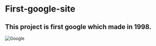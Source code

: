 # First-google-site

## This project is first google which made in 1998.
![Google](https://scontent.fbtz1-9.fna.fbcdn.net/v/t1.6435-9/178128203_10219902670662804_3165025636949743663_n.jpg?_nc_cat=108&ccb=1-3&_nc_sid=730e14&_nc_ohc=wiLPKRG5yZQAX-ekdpv&_nc_ht=scontent.fbtz1-9.fna&oh=117a05fe5f3df4f487b66aab46b4c82d&oe=60A92B4E)
